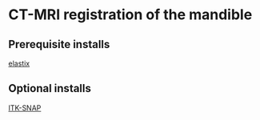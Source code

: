 # CT-MRI registration of the mandible

## Prerequisite installs
[elastix](https://elastix.lumc.nl/)

## Optional installs
[ITK-SNAP](http://www.itksnap.org/pmwiki/pmwiki.php)


